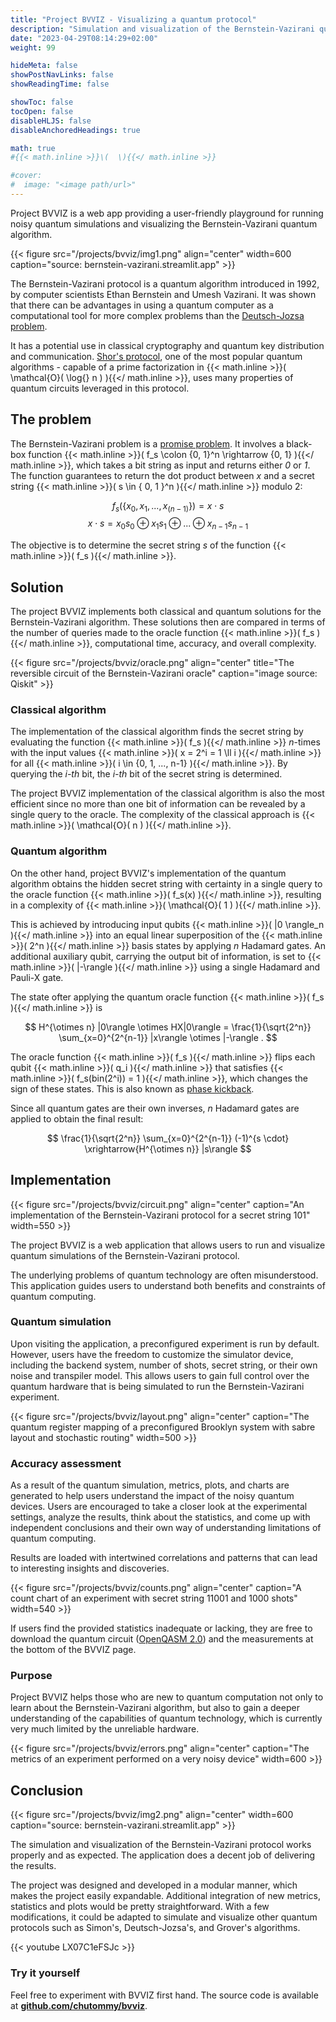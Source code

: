 ```yaml
---
title: "Project BVVIZ - Visualizing a quantum protocol"
description: "Simulation and visualization of the Bernstein-Vazirani quantum protocol"
date: "2023-04-29T08:14:29+02:00"
weight: 99

hideMeta: false
showPostNavLinks: false
showReadingTime: false

showToc: false
tocOpen: false
disableHLJS: false
disableAnchoredHeadings: true

math: true
#{{< math.inline >}}\(  \){{</ math.inline >}}

#cover:
#  image: "<image path/url>"
---
```


Project BVVIZ is a web app providing a user-friendly playground for running noisy quantum simulations and visualizing the Bernstein-Vazirani quantum algorithm.

{{< figure src="/projects/bvviz/img1.png" align="center" width=600 caption="source: bernstein-vazirani.streamlit.app" >}}

The Bernstein-Vazirani protocol is a quantum algorithm introduced in 1992, by computer scientists Ethan Bernstein and Umesh Vazirani. It was shown that there can be advantages in using a quantum computer as a computational tool for more complex problems than the [Deutsch-Jozsa problem](https://en.wikipedia.org/wiki/Deutsch%E2%80%93Jozsa_algorithm).

It has a potential use in classical cryptography and quantum key distribution and communication. [Shor's protocol](https://en.wikipedia.org/wiki/Shor%27s_algorithm), one of the most popular quantum algorithms - capable of a prime factorization in
{{< math.inline >}}\( \mathcal{O}( \log{} n ) \){{</ math.inline >}},
uses many properties of quantum circuits leveraged in this protocol.

## The problem

The Bernstein-Vazirani problem is a [promise problem](https://en.wikipedia.org/wiki/Promise_problem). It involves a black-box function
{{< math.inline >}}\( f_s \colon \{0, 1\}^n \rightarrow \{0, 1\} \){{</ math.inline >}},
which takes a bit string as input and returns either _0_ or _1_. The function guarantees to return the dot product between _x_ and a secret string {{< math.inline >}}\( s \in \{ 0, 1 \}^n \){{</ math.inline >}} modulo 2:

$$ f_s(\{ x_0, x_1, ..., x_{(n-1)} \}) = x \cdot s $$
$$ x \cdot s = x_0 s_0 \oplus x_1 s_1 \oplus ... \oplus x_{n-1} s_{n-1} $$

The objective is to determine the secret string _s_ of the function {{< math.inline >}}\( f_s \){{</ math.inline >}}.

## Solution

The project BVVIZ implements both classical and quantum solutions for the Bernstein-Vazirani algorithm. These solutions then are compared in terms of the number of queries made to the oracle function {{< math.inline >}}\( f_s \){{</ math.inline >}}, computational time, accuracy, and overall complexity.

{{< figure src="/projects/bvviz/oracle.png" align="center" title="The reversible circuit of the Bernstein-Vazirani oracle" caption="image source: Qiskit" >}}

### Classical algorithm

The implementation of the classical algorithm finds the secret string by evaluating the function {{< math.inline >}}\( f_s \){{</ math.inline >}} _n_-times with the input values {{< math.inline >}}\( x = 2^i = 1 \ll i \){{</ math.inline >}} for all {{< math.inline >}}\( i \in \{0, 1, ..., n-1\} \){{</ math.inline >}}. By querying the _i-th_ bit, the _i-th_ bit of the secret string is determined.

The project BVVIZ implementation of the classical algorithm is also the most efficient since no more than one bit of information can be revealed by a single query to the oracle. The complexity of the classical approach is {{< math.inline >}}\( \mathcal{O}( n ) \){{</ math.inline >}}.

### Quantum algorithm

On the other hand, project BVVIZ's implementation of the quantum algorithm obtains the hidden secret string with certainty in a single query to the oracle function {{< math.inline >}}\( f_s(x) \){{</ math.inline >}}, resulting in a complexity of {{< math.inline >}}\( \mathcal{O}( 1 ) \){{</ math.inline >}}.

This is achieved by introducing input qubits {{< math.inline >}}\( |0 \rangle_n \){{</ math.inline >}} into an equal linear superposition of the {{< math.inline >}}\( 2^n \){{</ math.inline >}} basis states by applying _n_ Hadamard gates. An additional auxiliary qubit, carrying the output bit of information, is set to {{< math.inline >}}\( |-\rangle \){{</ math.inline >}} using a single Hadamard and Pauli-X gate.

The state ofter applying the quantum oracle function {{< math.inline >}}\( f_s \){{</ math.inline >}} is

$$ H^{\otimes n} |0\rangle \otimes HX|0\rangle = \frac{1}{\sqrt{2^n}} \sum_{x=0}^{2^{n-1}} |x\rangle \otimes |-\rangle . $$

The oracle function {{< math.inline >}}\( f_s \){{</ math.inline >}} flips each qubit {{< math.inline >}}\( q_i \){{</ math.inline >}} that satisfies {{< math.inline >}}\( f_s(bin(2^i)) = 1 \){{</ math.inline >}}, which changes the sign of these states. This is also known as [phase kickback](https://eduardsmetanin.github.io/PhaseKickback.pdf).

Since all quantum gates are their own inverses, _n_ Hadamard gates are applied to obtain the final result:

$$ \frac{1}{\sqrt{2^n}} \sum_{x=0}^{2^{n-1}} (-1)^{s \cdot}  \xrightarrow{H^{\otimes n}} |s\rangle $$

## Implementation

{{< figure src="/projects/bvviz/circuit.png" align="center" caption="An implementation of the Bernstein-Vazirani protocol for a secret string 101" width=550 >}}

The project BVVIZ is a web application that allows users to run and visualize quantum simulations of the Bernstein-Vazirani protocol.

The underlying problems of quantum technology are often misunderstood. This application guides users to understand both benefits and constraints of quantum computing.


### Quantum simulation

Upon visiting the application, a preconfigured experiment is run by default. However, users have the freedom to customize the simulator device, including the backend system, number of shots, secret string, or their own noise and transpiler model. This allows users to gain full control over the quantum hardware that is being simulated to run the Bernstein-Vazirani experiment.

{{< figure src="/projects/bvviz/layout.png" align="center" caption="The quantum register mapping of a preconfigured Brooklyn system with sabre layout and stochastic routing" width=500 >}}

### Accuracy assessment

As a result of the quantum simulation, metrics, plots, and charts are generated to help users understand the impact of the noisy quantum devices. Users are encouraged to take a closer look at the experimental settings, analyze the results, think about the statistics, and come up with independent conclusions and their own way of understanding limitations of quantum computing.

Results are loaded with intertwined correlations and patterns that can lead to interesting insights and discoveries.

{{< figure src="/projects/bvviz/counts.png" align="center" caption="A count chart of an experiment with secret string 11001 and 1000 shots" width=540 >}}

If users find the provided statistics inadequate or lacking, they are free to download the quantum circuit ([OpenQASM 2.0](https://en.wikipedia.org/wiki/OpenQASM)) and the measurements at the bottom of the BVVIZ page.

### Purpose

Project BVVIZ helps those who are new to quantum computation not only to learn about the Bernstein-Vazirani algorithm, but also to gain a deeper understanding of the capabilities of quantum technology, which is currently very much limited by the unreliable hardware.

{{< figure src="/projects/bvviz/errors.png" align="center" caption="The metrics of an experiment performed on a very noisy device" width=600 >}}

## Conclusion

{{< figure src="/projects/bvviz/img2.png" align="center" width=600 caption="source: bernstein-vazirani.streamlit.app" >}}

The simulation and visualization of the Bernstein-Vazirani protocol works properly and as expected. The application does a decent job of delivering the results.

The project was designed and developed in a modular manner, which makes the project easily expandable. Additional integration of new metrics, statistics and plots would be pretty straightforward. With a few modifications, it could be adapted to simulate and visualize other quantum protocols such as Simon's, Deutsch-Jozsa's, and Grover's algorithms.

{{< youtube LX07C1eFSJc >}}

### Try it yourself

Feel free to experiment with BVVIZ first hand. The source code is available at **[github.com/chutommy/bvviz](https://github.com/chutommy/bvviz/)**.